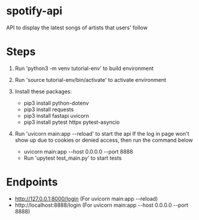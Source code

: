 # spotify-api
API to display the latest songs of artists that users' follow

# Steps
1. Run 'python3 -m venv tutorial-env' to build environment

2. Run 'source tutorial-env/bin/activate' to activate environment

3. Install these packages:
    - pip3 install python-dotenv
    - pip3 install requests
    - pip3 install fastapi uvicorn
    - pip3 install pytest httpx pytest-asyncio

4. Run 'uvicorn main:app --reload' to start the api
    If the log in page won't show up due to cookies or denied access, then run the command below
    - uvicorn main:app --host 0.0.0.0 --port 8888
    - Run 'upytest test_main.py' to start tests

# Endpoints 
- http://127.0.0.1:8000/login (For uvicorn main:app --reload)
- http://localhost:8888/login (For uvicorn main:app --host 0.0.0.0 --port 8888)

